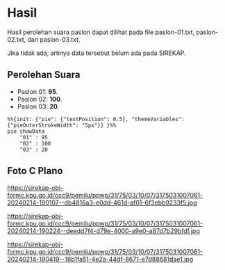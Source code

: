 # Hasil

Hasil perolehan suara paslon dapat dilihat pada file paslon-01.txt, paslon-02.txt, dan paslon-03.txt.

Jika tidak ada, artinya data tersebut belum ada pada SIREKAP.

## Perolehan Suara

 * Paslon 01: **95**.
 * Paslon 02: **100**.
 * Paslon 03: **20**.

```mermaid
%%{init: {"pie": {"textPosition": 0.5}, "themeVariables": {"pieOuterStrokeWidth": "5px"}} }%%
pie showData
    "01" : 95
    "02" : 100
    "03" : 20
```
## Foto C Plano

https://sirekap-obj-formc.kpu.go.id/ccc9/pemilu/ppwp/31/75/03/10/07/3175031007061-20240214-190107--db4816a3-e0dd-461d-af01-6f3ebb9233f5.jpg

https://sirekap-obj-formc.kpu.go.id/ccc9/pemilu/ppwp/31/75/03/10/07/3175031007061-20240214-190224--deedd7f4-d79e-4000-a9e0-a87d7b29bfdf.jpg

https://sirekap-obj-formc.kpu.go.id/ccc9/pemilu/ppwp/31/75/03/10/07/3175031007061-20240214-190419--16b1fa51-4e2a-44df-8671-e7d88681dae1.jpg
